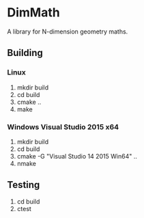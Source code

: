 # DimMath

A library for N-dimension geometry maths.

## Building

### Linux

1. mkdir build
2. cd build
3. cmake ..
4. make

### Windows Visual Studio 2015 x64
1. mkdir build
2. cd build
3. cmake -G "Visual Studio 14 2015 Win64" ..
4. nmake

## Testing

1. cd build
2. ctest

